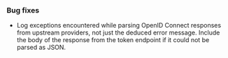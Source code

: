 ### Bug fixes

- Log exceptions encountered while parsing OpenID Connect responses from upstream providers, not just the deduced error message. Include the body of the response from the token endpoint if it could not be parsed as JSON.
